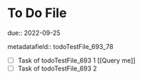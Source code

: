 # To Do File

due:: 2022-09-25

metadatafield:: todoTestFile_693\_78

- [ ] Task of todoTestFile_693 1 [[Query me]]
- [ ] Task of todoTestFile_693 2
